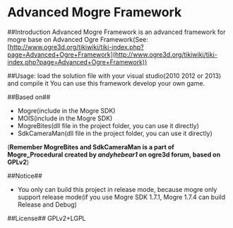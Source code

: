  Advanced Mogre Framework
=============
##Introduction
Advanced Mogre Framework is an advanced framework for mogre base on Advanced Ogre Framework(See:[http://www.ogre3d.org/tikiwiki/tiki-index.php?page=Advanced+Ogre+Framework](http://www.ogre3d.org/tikiwiki/tiki-index.php?page=Advanced+Ogre+Framework))

##Usage:
load the solution file with your visual studio(2010 2012 or 2013) and compile it
You can use this framework develop your own game.

##Based on##
* Mogre(include in the Mogre SDK)
* MOIS(include in the Mogre SDK)
* MogreBites(dll file in the project folder, you can use it directly)
* SdkCameraMan(dll file in the project folder, you can use it directly)
<p>(<b>Remember MogreBites and SdkCameraMan is a part of Mogre_Procedural created by <i>andyhebear1</i> on ogre3d forum, based on GPLv2</b>)

##Notice##
* You only can build this project in release mode, because mogre only support release mode(if you use Mogre SDK 1.7.1, Mogre 1.7.4 can build Release and Debug)

##License##
GPLv2+LGPL
